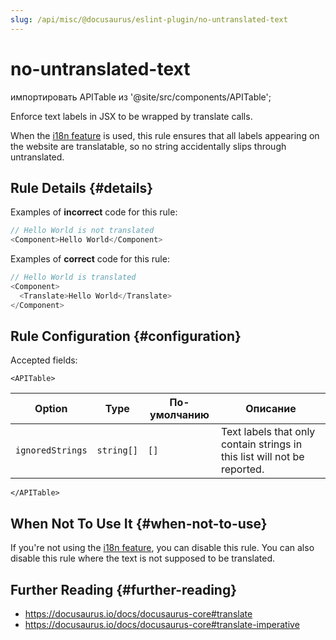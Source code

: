 ```yaml
---
slug: /api/misc/@docusaurus/eslint-plugin/no-untranslated-text
---
```


# no-untranslated-text

импортировать APITable из '@site/src/components/APITable';

Enforce text labels in JSX to be wrapped by translate calls.

When the [i18n feature](../../../i18n/i18n-introduction.md) is used, this rule ensures that all labels appearing on the website are translatable, so no string accidentally slips through untranslated.

## Rule Details {#details}

Examples of **incorrect** code for this rule:

```js
// Hello World is not translated
<Component>Hello World</Component>
```

Examples of **correct** code for this rule:

```js
// Hello World is translated
<Component>
  <Translate>Hello World</Translate>
</Component>
```

## Rule Configuration {#configuration}

Accepted fields:

```mdx-code-block
<APITable>
```

| Option           | Type       | По-умолчанию | Описание                                                                 |
| ---------------- | ---------- | ------------ | ------------------------------------------------------------------------ |
| `ignoredStrings` | `string[]` | `[]`         | Text labels that only contain strings in this list will not be reported. |

```mdx-code-block
</APITable>
```

## When Not To Use It {#when-not-to-use}

If you're not using the [i18n feature](../../../i18n/i18n-introduction.md), you can disable this rule. You can also disable this rule where the text is not supposed to be translated.

## Further Reading {#further-reading}

- https://docusaurus.io/docs/docusaurus-core#translate
- https://docusaurus.io/docs/docusaurus-core#translate-imperative
